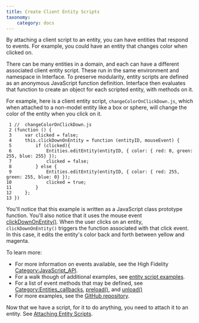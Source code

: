 ```yaml
---
title: Create Client Entity Scripts
taxonomy:
    category: docs
---
```


By attaching a client script to an entity, you can have entities that respond to events. For example, you could have an entity that changes color when clicked on.

There can be many entities in a domain, and each can have a different associated client entity script. These run in the same environment and namespace in Interface. To preserve modularity, entity scripts are defined as an anonymous JavaScript function definition. Interface then evaluates that function to create an object for each scripted entity, with methods on it.

For example, here is a client entity script, `changeColorOnClickDown.js`, which when attached to a non-model entity like a box or sphere, will change the color of the entity when you click on it.

```
 1 //  changeColorOnClickDown.js
 2 (function () { 
 3     var clicked = false;
 4     this.clickDownOnEntity = function (entityID, mouseEvent) { 
 5         if (clicked){
 6             Entities.editEntity(entityID, { color: { red: 0, green: 255, blue: 255} });
 7             clicked = false;
 8         } else {
 9             Entities.editEntity(entityID, { color: { red: 255, green: 255, blue: 0} });
10             clicked = true;
11         }
12     }; 
13 })

```

You'll notice that this example is written as a JavaScript class prototype function. You'll also notice that it uses the mouse event [clickDownOnEntity()](https://wiki.highfidelity.com/wiki/ClickDownOnEntity()). When the user clicks on an entity, `clickDownOnEntity()` triggers the function associated with that click event. In this case, it edits the entity's color back and forth between yellow and magenta.

To learn more:

- For more information on events available, see the High Fidelity [Category:JavaScript_API](https://wiki.highfidelity.com/wiki/Category:JavaScript_API).
- For a walk though of additional examples, see [entity script examples](https://wiki.highfidelity.com/wiki/Entity_script_examples).
- For a list of event methods that may be defined, see [Category:Entities_callbacks](https://wiki.highfidelity.com/wiki/Category:Entities_callbacks), [preload()](https://wiki.highfidelity.com/index.php?title=Preload()&action=edit&redlink=1), and [unload()](https://wiki.highfidelity.com/index.php?title=Unload()&action=edit&redlink=1)
- For more examples, see the [GitHub repository](https://github.com/highfidelity/hifi/tree/master/scripts/tutorials).

Now that we have a script, for it to do anything, you need to attach it to an entity. See [Attaching Entity Scripts](https://wiki.highfidelity.com/wiki/Attaching_Entity_Scripts).